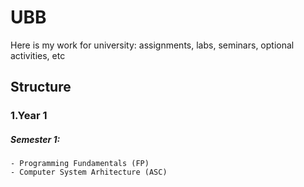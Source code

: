 # UBB

Here is my work for university: assignments, labs, seminars, optional activities, etc

## Structure

### 1.Year 1
  
##### Semester 1:
    - Programming Fundamentals (FP)
    - Computer System Arhitecture (ASC)
